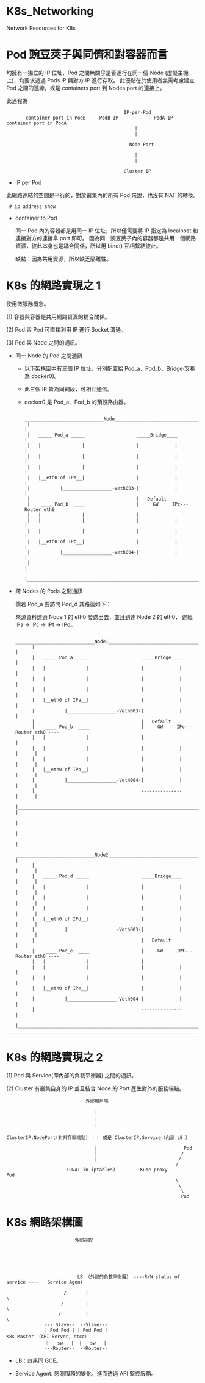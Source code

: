 # K8s_Networking
Network Resources for K8s

# Pod 豌豆莢子與同儕和對容器而言

均擁有一獨立的 IP 位址，Pod 之間無關乎是否運行在同一個 Node (虛擬主機上)，均要求透過 Pods IP 與對方 IP 進行存取。
此優點在於使用者無需考慮建立 Pod 之間的連線，或是 containers port 到 Nodes port 的連接上。

此過程為 



                                               IP-per-Pod
           container port in PodB --- PodB IP ----------- PodA IP ---- container port in PodA
                                                   |
                                                   |
                                                   
                                                 Node Port
                                                 
                                                   |
                                                   |
                                                  
                                               Cluster IP
                                                   
                                                   
* IP per Pod 

 此網路連結的空間是平行的，對於叢集內的所有 Pod 來說，也沒有 NAT 的轉換。
 
     # ip address show
 
* container to Pod

  同一 Pod 內的容器都是用同一 IP 位址，所以僅需要將 IP 指定為 localhost 和連接對方的連接阜 port 即可。
  因為同一豌豆莢子內的容器都是共用一個網路資源，彼此本身也是耦合關係，所以用 bind() 互相繫結彼此。
  
  缺點：因為共用資源，所以缺乏隔離性。
  
 
 # K8s 的網路實現之 1
 
 使用微服務概念。
 
 (1) 容器與容器是共用網路資源的耦合關係。
 
 (2) Pod 與 Pod 可直接利用 IP 進行 Socket 溝通。
 
 (3) Pod 與 Node 之間的通訊。
 
   * 同一 Node 的 Pod 之間通訊
   
        * 以下架構圖中有三個 IP 位址，分別配置給 Pod_a、Pod_b、Bridge(又稱為 docker0)。
       
        * 此三個 IP 皆為同網段，可相互通信。
        
        * docker0 是 Pod_a、Pod_b 的預設路由器。
   
   
   
                _____________________________Node__________________________________
               |                                                                   |
               |   _____ Pod_a _____                   _____Bridge____             |
               |   |               |                   |             |             |
               |   |               |                   |             |             |
               |   |               |                   |             |             |
               |   |__eth0 of IPa__|                   |             |             |
               |           |__________________-Veth003-|             |             |
               |                                       |   Default          
               |    ____ Pod_b  ____                   |     GW     IPc---Router eth0
               |   |               |                   |             
               |   |               |                   |             |             |
               |   |               |                   |             |             |
               |   |__eth0 of IPb__|                   |             |             |
               |           |__________________-Veth004-|             |             |
               |                                       ---------------             |
               |___________________________________________________________________|


     
   * 跨 Nodes 的 Pods 之間通訊
   
        倘若 Pod_a 要訪問 Pod_d 其路徑如下：
        
        來源資料透過 Node 1 的 eth0 發送出去，並且到達 Node 2 的 eth0，
        途經 IPa -> IPc -> IPf -> IPd。
   
   
                _____________________________Node1__________________________________
               |                                                                   |
               |   _____ Pod_a _____                   _____Bridge____             |
               |   |               |                   |             |             |
               |   |               |                   |             |             |
               |   |               |                   |             |             |
               |   |__eth0 of IPa__|                   |             |             |
               |           |__________________-Veth003-|             |             |
               |                                       |   Default          
               |    ____ Pod_b  ____                   |     GW     IPc---Router eth0 ----
               |   |               |                   |                                  |
               |   |               |                   |             |             |      |
               |   |               |                   |             |             |      |
               |   |__eth0 of IPb__|                   |             |             |      |
               |           |__________________-Veth004-|             |             |      |
               |                                       ---------------             |      |
               |___________________________________________________________________|      |
                                                                                          |
                                                                                          |
                                                                                          |
                _____________________________Node2__________________________________       |
               |                                                                   |      |
               |   _____ Pod_d _____                   _____Bridge____             |      |
               |   |               |                   |             |             |      |
               |   |               |                   |             |             |      |
               |   |               |                   |             |             |      |
               |   |__eth0 of IPd__|                   |             |             |      |
               |           |__________________-Veth003-|             |             |      |
               |                                       |   Default                        |
               |    ____ Pod_e  ____                   |     GW     IPf---Router eth0 ----
               |   |               |                   |             
               |   |               |                   |             |             |
               |   |               |                   |             |             |
               |   |__eth0 of IPe__|                   |             |             |
               |           |__________________-Veth004-|             |             |
               |                                       ---------------             |
               |___________________________________________________________________|


     
-------------------------------------------------

 # K8s 的網路實現之 2
 
 (1) Pod 與 Service(即內部的負載平衡器) 之間的通訊。
 
 (2) Cluster 有叢集自身的 IP 並且結合 Node 的 Port 產生對外的服務端點。
 
 
                                 外部用戶端
                            
                                    ｜
                                    ｜
                                    ｜
                               
    ClusterIP.NodePort(對外存取端點) ｜｜ 或是 ClusterIP.Service（內部 LB ）
                                                       
                                    |                                Pod
                                    |                               /
                                    |                              /
                                                                  /
                          (DNAT in iptables) ------  Kube-proxy ------  Pod
                                                                  \
                                                                   \
                                                                    \
                                                                    Pod
                                                               
 
 
 # K8s 網路架構圖
 
 

                             外部存取

                                ｜
                                ｜
                                ｜

                              LB （外部的負載平衡器） ----R/W status of service ----   Service Agent

                         /       |                                                     \
                        /        |                                                      \
                       /         |                                                       \
                  --- Slave--  --Slave---                                       
                  | Pod Pod | | Pod Pod |                                      K8s Master （API Server, etcd）
                  ｜   sw   |  |   sw   |
                  ---Router--  --Router-- 


  * LB：效果同 GCE。
  
  * Service Agent: 感測服務的變化，進而透過 API 監控服務。

